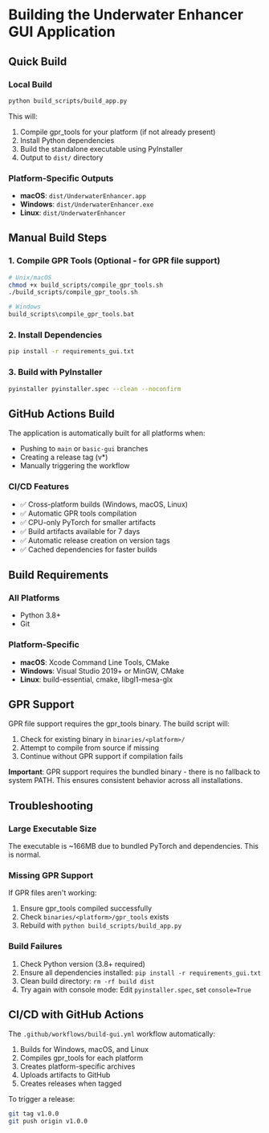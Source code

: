 # Building the Underwater Enhancer GUI Application

## Quick Build

### Local Build
```bash
python build_scripts/build_app.py
```

This will:
1. Compile gpr_tools for your platform (if not already present)
2. Install Python dependencies
3. Build the standalone executable using PyInstaller
4. Output to `dist/` directory

### Platform-Specific Outputs
- **macOS**: `dist/UnderwaterEnhancer.app`
- **Windows**: `dist/UnderwaterEnhancer.exe`
- **Linux**: `dist/UnderwaterEnhancer`

## Manual Build Steps

### 1. Compile GPR Tools (Optional - for GPR file support)
```bash
# Unix/macOS
chmod +x build_scripts/compile_gpr_tools.sh
./build_scripts/compile_gpr_tools.sh

# Windows
build_scripts\compile_gpr_tools.bat
```

### 2. Install Dependencies
```bash
pip install -r requirements_gui.txt
```

### 3. Build with PyInstaller
```bash
pyinstaller pyinstaller.spec --clean --noconfirm
```

## GitHub Actions Build

The application is automatically built for all platforms when:
- Pushing to `main` or `basic-gui` branches
- Creating a release tag (v*)
- Manually triggering the workflow

### CI/CD Features
- ✅ Cross-platform builds (Windows, macOS, Linux)
- ✅ Automatic GPR tools compilation
- ✅ CPU-only PyTorch for smaller artifacts
- ✅ Build artifacts available for 7 days
- ✅ Automatic release creation on version tags
- ✅ Cached dependencies for faster builds

## Build Requirements

### All Platforms
- Python 3.8+
- Git

### Platform-Specific
- **macOS**: Xcode Command Line Tools, CMake
- **Windows**: Visual Studio 2019+ or MinGW, CMake
- **Linux**: build-essential, cmake, libgl1-mesa-glx

## GPR Support

GPR file support requires the gpr_tools binary. The build script will:
1. Check for existing binary in `binaries/<platform>/`
2. Attempt to compile from source if missing
3. Continue without GPR support if compilation fails

**Important**: GPR support requires the bundled binary - there is no fallback to system PATH. This ensures consistent behavior across all installations.

## Troubleshooting

### Large Executable Size
The executable is ~166MB due to bundled PyTorch and dependencies. This is normal.

### Missing GPR Support
If GPR files aren't working:
1. Ensure gpr_tools compiled successfully
2. Check `binaries/<platform>/gpr_tools` exists
3. Rebuild with `python build_scripts/build_app.py`

### Build Failures
1. Check Python version (3.8+ required)
2. Ensure all dependencies installed: `pip install -r requirements_gui.txt`
3. Clean build directory: `rm -rf build dist`
4. Try again with console mode: Edit `pyinstaller.spec`, set `console=True`

## CI/CD with GitHub Actions

The `.github/workflows/build-gui.yml` workflow automatically:
1. Builds for Windows, macOS, and Linux
2. Compiles gpr_tools for each platform
3. Creates platform-specific archives
4. Uploads artifacts to GitHub
5. Creates releases when tagged

To trigger a release:
```bash
git tag v1.0.0
git push origin v1.0.0
```
